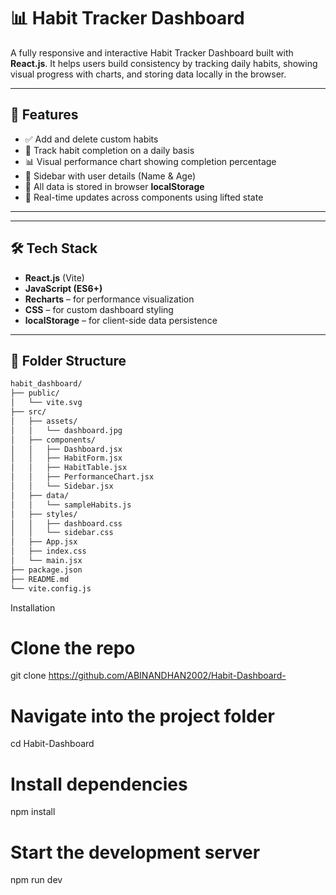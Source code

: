 # 📊 Habit Tracker Dashboard

A fully responsive and interactive Habit Tracker Dashboard built with **React.js**. It helps users build consistency by tracking daily habits, showing visual progress with charts, and storing data locally in the browser.

---

## 🚀 Features

- ✅ Add and delete custom habits
- 📅 Track habit completion on a daily basis
- 📊 Visual performance chart showing completion percentage
- 🧭 Sidebar with user details (Name & Age)
- 💾 All data is stored in browser **localStorage**
- 🔄 Real-time updates across components using lifted state

---


---

## 🛠️ Tech Stack

- **React.js** (Vite)
- **JavaScript (ES6+)**
- **Recharts** – for performance visualization
- **CSS** – for custom dashboard styling
- **localStorage** – for client-side data persistence

---

## 📂 Folder Structure

```bash
habit_dashboard/
├── public/
│   └── vite.svg
├── src/
│   ├── assets/
│   │   └── dashboard.jpg
│   ├── components/
│   │   ├── Dashboard.jsx
│   │   ├── HabitForm.jsx
│   │   ├── HabitTable.jsx
│   │   ├── PerformanceChart.jsx
│   │   └── Sidebar.jsx
│   ├── data/
│   │   └── sampleHabits.js
│   ├── styles/
│   │   ├── dashboard.css
│   │   └── sidebar.css
│   ├── App.jsx
│   ├── index.css
│   └── main.jsx
├── package.json
├── README.md
└── vite.config.js
```
Installation
# Clone the repo
git clone https://github.com/ABINANDHAN2002/Habit-Dashboard-
# Navigate into the project folder
cd Habit-Dashboard

# Install dependencies
npm install

# Start the development server
npm run dev
